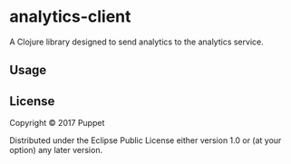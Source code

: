 # analytics-client

A Clojure library designed to send analytics to the analytics service.

## Usage



## License

Copyright © 2017 Puppet

Distributed under the Eclipse Public License either version 1.0 or (at
your option) any later version.
